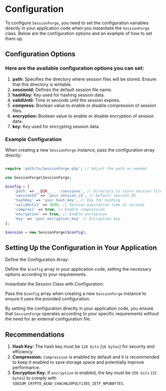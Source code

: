 # Configuration

To configure `SessionForge`, you need to set the configuration variables directly in your application code when you instantiate the `SessionForge` class. Below are the configuration options and an example of how to set them up.

## Configuration Options

### Here are the available configuration options you can set:

1. **path:** Specifies the directory where session files will be stored. Ensure that this directory is writable.
2. **sessionId:** Defines the default session file name.
3. **hashKey:** Key used for hashing session data.
4. **validUntil:** Time in seconds until the session expires.
5. **compress:** Boolean value to enable or disable compression of session files.
6. **encryption:** Boolean value to enable or disable encryption of session data.
7. **key:** Key used for encrypting session data.

### Example Configuration

When creating a new `SessionForge` instance, pass the configuration array directly:

```php

require 'path/to/SessionForge.php'; // Adjust the path as needed

use SessionForge\SessionForge;

$config = [
    'path' => __DIR__ . '/sessions', // Directory to store session files
    'sessionId' => 'your_session_id', // Default session ID
    'hashKey' => 'your_hash_key', // Key for hashing
    'validUntil' => 3600, // Session expiration time in seconds
    'compress' => true, // Enable compression
    'encryption' => true, // Enable encryption
    'key' => 'your_encryption_key' // Encryption key
];

$session = new SessionForge($config);
```

## Setting Up the Configuration in Your Application

Define the Configuration Array:

Define the `$config` array in your application code, setting the necessary options according to your requirements.

Instantiate the Session Class with Configuration:

Pass the `$config` array when creating a new `SessionForge` instance to ensure it uses the provided configuration.

By setting the configuration directly in your application code, you ensure that `SessionForge` operates according to your specific requirements without the need for an external configuration file.

## Recommendations

1. **Hash Key:** The hash key must be `128 bits` (`16 bytes`) for security and efficiency.
2. **Compression:** `Compression` is enabled by default and it is recommended to keep it enabled to save storage space and potentially improve performance.
3. **Encryption Key:** If `encryption` is enabled, the key must be `256 bits` (`32 bytes`) to comply with `SODIUM_CRYPTO_AEAD_CHACHA20POLY1305_IETF_NPUBBYTES`.
